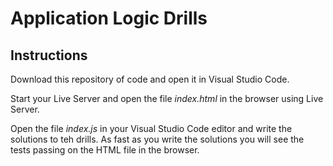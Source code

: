 # Application Logic Drills

## Instructions

Download this repository of code and open it in Visual Studio Code.

Start your Live Server and open the file _index.html_ in the browser using Live Server.

Open the file _index.js_ in your Visual Studio Code editor and write the solutions to teh drills. As fast as you write the solutions you will see the tests passing on the HTML file in the browser.
